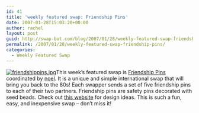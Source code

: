 ```yaml
---
id: 41
title: 'weekly featured swap: Friendship Pins'
date: 2007-01-28T15:03:20+00:00
author: rachel
layout: post
guid: http://swap-bot.com/blog/2007/01/28/weekly-featured-swap-friendship-pins/
permalink: /2007/01/28/weekly-featured-swap-friendship-pins/
categories:
  - Weekly Featured Swap
---
```

[<img id="image40" class="alignleft" src="http://swap-bot.com/blog/wp-content/uploads/2007/01/friendshippins.jpg" alt="friendshippins.jpg" />](http://www.swap-bot.com/swap/show/1961)This week&#8217;s featured swap is [Friendship Pins](http://www.swap-bot.com/swap/show/1961) coordinated by [noel](http://www.swap-bot.com/member/?id=3611). It is a unique and simple international swap that will bring you back to the 80s! Each swapper sends a set of five friendship pins to each of their two partners. Friendship pins are safety pins decorated with seed beads. Check out [this website](http://www.makingfriends.com/safety_pin_projects.htm) for design ideas. This is such a fun, easy, and inexpensive swap &#8211; don&#8217;t miss it!